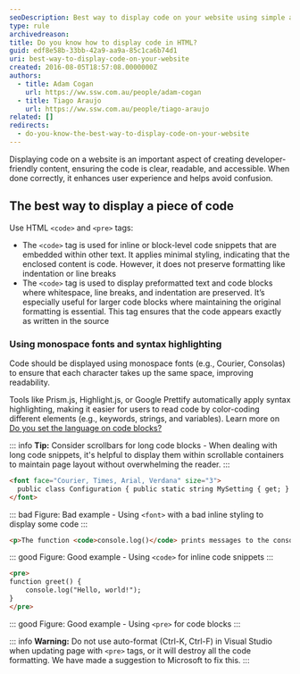```yaml
---
seoDescription: Best way to display code on your website using simple and effective formatting.
type: rule
archivedreason:
title: Do you know how to display code in HTML?
guid: edf8e58b-33bb-42a9-aa9a-85c1ca6b74d1
uri: best-way-to-display-code-on-your-website
created: 2016-08-05T18:57:08.0000000Z
authors:
  - title: Adam Cogan
    url: https://ww.ssw.com.au/people/adam-cogan
  - title: Tiago Araujo
    url: https://ww.ssw.com.au/people/tiago-araujo
related: []
redirects:
  - do-you-know-the-best-way-to-display-code-on-your-website
---
```


Displaying code on a website is an important aspect of creating developer-friendly content, ensuring the code is clear, readable, and accessible. When done correctly, it enhances user experience and helps avoid confusion.

<!--endintro-->

## The best way to display a piece of code

Use HTML `<code>` and `<pre>` tags:

* The `<code>` tag is used for inline or block-level code snippets that are embedded within other text. It applies minimal styling, indicating that the enclosed content is code. However, it does not preserve formatting like indentation or line breaks
* The `<code>` tag is used to display preformatted text and code blocks where whitespace, line breaks, and indentation are preserved. It’s especially useful for larger code blocks where maintaining the original formatting is essential. This tag ensures that the code appears exactly as written in the source

### Using monospace fonts and syntax highlighting

Code should be displayed using monospace fonts (e.g., Courier, Consolas) to ensure that each character takes up the same space, improving readability.

Tools like Prism.js, Highlight.js, or Google Prettify automatically apply syntax highlighting, making it easier for users to read code by color-coding different elements (e.g., keywords, strings, and variables). Learn more on [Do you set the language on code blocks?](set-language-on-code-blocks)

::: info
**Tip:** Consider scrollbars for long code blocks - When dealing with long code snippets, it's helpful to display them within scrollable containers to maintain page layout without overwhelming the reader.
:::

```html
<font face="Courier, Times, Arial, Verdana" size="3">
  public class Configuration { public static string MySetting { get; } }
</font>
```

::: bad
Figure: Bad example - Using `<font>` with a bad inline styling to display some code
:::

```html
<p>The function <code>console.log()</code> prints messages to the console.</p>
```

::: good
Figure: Good example - Using `<code>` for inline code snippets
:::

```html
<pre>
function greet() {
    console.log("Hello, world!");
}
</pre>
```

::: good
Figure: Good example - Using `<pre>` for code blocks
:::

::: info
**Warning:** Do not use auto-format (Ctrl-K, Ctrl-F) in Visual Studio when updating page with `<pre>` tags, or it will destroy all the code formatting. We have made a suggestion to Microsoft to fix this.
:::
